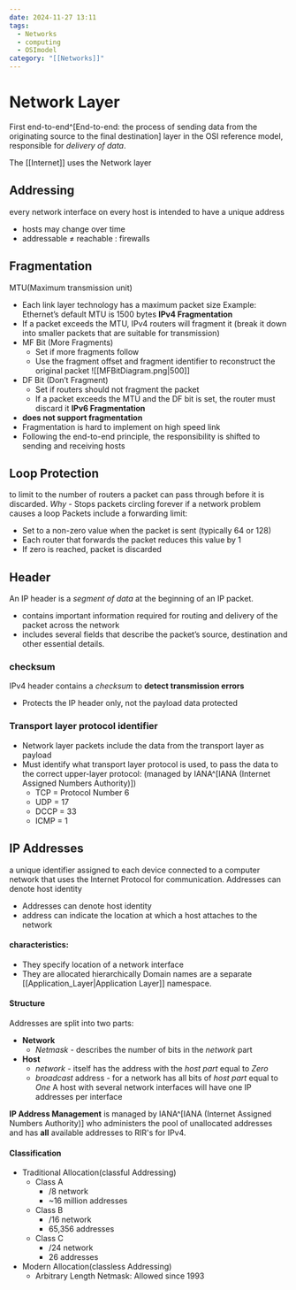 ```yaml
---
date: 2024-11-27 13:11
tags:
  - Networks
  - computing
  - OSImodel
category: "[[Networks]]"
---
```

# Network Layer
First end-to-end^[End-to-end: the process of sending data from the originating source to the final destination] layer in the OSI reference model, responsible for *delivery of data*.

The [[Internet]] uses the Network layer

## Addressing
every network interface on every host is intended to have a unique address
 - hosts may change over time
 - addressable $\neq$ reachable : firewalls
## Fragmentation
MTU(Maximum transmission unit)
- Each link layer technology has a maximum packet size Example: Ethernet’s default MTU is 1500 bytes
**IPv4 Fragmentation**
- If a packet exceeds the MTU, IPv4 routers will fragment it (break it down into smaller packets that are suitable for transmission)
- MF Bit (More Fragments)
	- Set if more fragments follow
	- Use the fragment offset and fragment identifier to reconstruct the original packet
	![[MFBitDiagram.png|500]]
- DF Bit (Don’t Fragment)
	- Set if routers should not fragment the packet
	- If a packet exceeds the MTU and the DF bit is set, the router must discard it
**IPv6 Fragmentation**
- **does not support fragmentation**
- Fragmentation is hard to implement on high speed link
- Following the end-to-end principle, the responsibility is shifted to sending and receiving hosts
## Loop Protection
to limit to the number of routers a packet can pass through before it is discarded.
	*Why* - Stops packets circling forever if a network problem causes a loop
Packets include a forwarding limit:
- Set to a non-zero value when the packet is sent (typically 64 or 128)
- Each router that forwards the packet reduces this value by 1
- If zero is reached, packet is discarded
## Header
An IP header is a *segment of data* at the beginning of an IP packet.
- contains important information required for routing and delivery of the packet across the network
- includes several fields that describe the packet’s source, destination and other essential details.
### checksum
IPv4 header contains a *checksum* to **detect transmission errors**
- Protects the IP header only, not the payload data protected
### Transport layer protocol identifier
- Network layer packets include the data from the transport layer as payload
- Must identify what transport layer protocol is used, to pass the data to the correct upper-layer protocol: (managed by IANA^[IANA (Internet Assigned Numbers Authority)])
	- TCP = Protocol Number 6
	- UDP = 17
	- DCCP = 33
	- ICMP = 1

## IP Addresses
a unique identifier assigned to each device connected to a computer network that uses the Internet Protocol for communication.
Addresses can denote host identity
- Addresses can denote host identity
- address can indicate the location at which a host attaches to the network

#### characteristics:
- They specify location of a network interface
- They are allocated hierarchically
Domain names are a separate [[Application_Layer|Application Layer]] namespace.
#### Structure
Addresses are split into two parts:
- **Network**
	- *Netmask* - describes the number of bits in the *network* part
- **Host**
	- *network* - itself has the address with the *host part* equal to *Zero*
	- *broadcast* address - for a network has all bits of *host part* equal to *One* 
A host with several network interfaces will have one IP addresses per interface

**IP Address Management** is managed by IANA^[IANA (Internet Assigned Numbers Authority)] who administers the pool of unallocated addresses and has **all** available addresses to RIR's for IPv4. 
#### Classification
- Traditional Allocation(classful Addressing)
	- Class A
		- /8 network
		- ~16 million addresses
	- Class B
		- /16 network
		- 65,356 addresses
	- Class C
		- /24 network
		- 26 addresses
- Modern Allocation(classless Addressing)
	- Arbitrary Length Netmask: Allowed since 1993